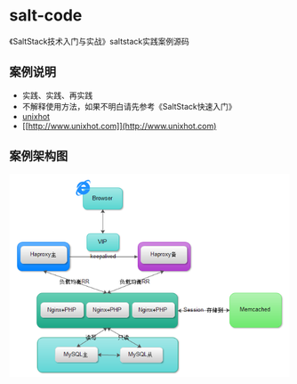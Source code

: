 # salt-code
《SaltStack技术入门与实战》saltstack实践案例源码
## 案例说明
* 实践、实践、再实践
* 不解释使用方法，如果不明白请先参考《SaltStack快速入门》
* [unixhot](http://www.unixhot.com)
* [[http://www.unixhot.com]](http://www.unixhot.com)
## 案例架构图
![](https://github.com/0820sdd/salt-code/blob/master/saltstack-arch.png)
